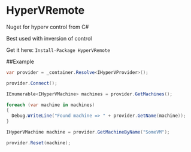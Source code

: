 # HyperVRemote
Nuget for hyperv control from C#

Best used with inversion of control

Get it here: `Install-Package HyperVRemote`

##Example

```C#
var provider = _container.Resolve<IHyperVProvider>();

provider.Connect();

IEnumerable<IHyperVMachine> machines = provider.GetMachines();

foreach (var machine in machines)
{
  Debug.WriteLine("Found machine => " + provider.GetName(machine));
}

IHyperVMachine machine = provider.GetMachineByName("SomeVM");

provider.Reset(machine);
```
